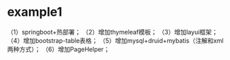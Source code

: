 # example1
（1）springboot+热部署； （2）增加thymeleaf模板； （3）增加layui框架； （4）增加bootstrap-table表格； （5）增加mysql+druid+mybatis（注解和xml两种方式）； （6）增加PageHelper；
